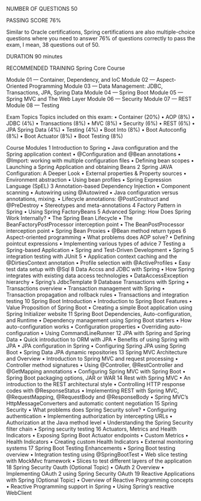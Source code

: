 NUMBER OF QUESTIONS
50

PASSING SCORE
76%

Similar to Oracle certifications, Spring certifications are also multiple-choice questions where you need to answer 76% of questions correctly to pass the exam, I mean, 38 questions out of 50.



DURATION
90 minutes

RECOMMENDED TRAINING
Spring Core Course

Module 01 — Container, Dependency, and IoC
Module 02 — Aspect-Oriented Programming
Module 03 — Data Management: JDBC, Transactions, JPA, Spring Data
Module 04 — Spring Boot
Module 05 — Spring MVC and The Web Layer
Module 06 — Security
Module 07 — REST
Module 08 — Testing

Exam Topics
Topics included on this exam:
• Container (20%)
• AOP (8%)
• JDBC (4%)
• Transactions (8%)
• MVC (8%)
• Security (6%)
• REST (6%)
• JPA Spring Data (4%)
• Testing (4%)
• Boot Into (8%)
• Boot Autoconfig (8%)
• Boot Actuator (8%)
• Boot Testing (8%)



Course Modules
1 Introduction to Spring
• Java configuration and the Spring application
context
• @Configuration and @Bean annotations
• @Import: working with multiple configuration files
• Defining bean scopes
• Launching a Spring Application and obtaining Beans
2 Spring JAVA Configuration: A Deeper Look
• External properties & Property sources
• Environment abstraction
• Using bean profiles
• Spring Expression Language (SpEL)
3 Annotation-based Dependency Injection
• Component scanning
• Autowiring using @Autowired
• Java configuration versus annotations, mixing.
• Lifecycle annotations: @PostConstruct and
@PreDestroy
• Stereotypes and meta-annotations
4 Factory Pattern in Spring
• Using Spring FactoryBeans
5 Advanced Spring: How Does Spring Work Internally?
• The Spring Bean Lifecycle
• The BeanFactoryPostProcessor interception point
• The BeanPostProcessor interception point
• Spring Bean Proxies
• @Bean method return types
6 Aspect-oriented programming
• What problems does AOP solve?
• Defining pointcut expressions
• Implementing various types of advice
7 Testing a Spring-based Application
• Spring and Test-Driven Development
• Spring 5 integration testing with JUnit 5
• Application context caching and the
@DirtiesContext annotation
• Profile selection with @ActiveProfiles
• Easy test data setup with @Sql
8 Data Accss and JDBC with Spring
• How Spring integrates with existing data access
technologies
• DataAccessException hierarchy
• Spring‘s JdbcTemplate
9 Database Transactions with Spring
• Transactions overview
• Transaction management with Spring
• Transaction propagation and rollback rules
• Transactions and integration testing
10 Spring Boot Introduction
• Introduction to Spring Boot Features
• Value Proposition of Spring Boot
• Creating a simple Boot application using Spring
Initializer website
11 Spring Boot Dependencies, Auto-configuration, and
Runtime
• Dependency management using Spring Boot
starters
• How auto-configuration works
• Configuration properties
• Overriding auto-configuration
• Using CommandLineRunner
12 JPA with Spring and Spring Data
• Quick introduction to ORM with JPA
• Benefits of using Spring with JPA
• JPA configuration in Spring
• Configuring Spring JPA using Spring Boot
• Spring Data JPA dynamic repositories
13 Spring MVC Architecture and Overview
• Introduction to Spring MVC and request processing
• Controller method signatures
• Using @Controller, @RestController and
@GetMapping annotations
• Configuring Spring MVC with Spring Boot
• Spring Boot packaging options, JAR or WAR
14 Rest with Spring MVC
• An introduction to the REST architectural style
• Controlling HTTP response codes with
@ResponseStatus
• Implementing REST with Spring MVC,
@RequestMapping, @RequestBody and
@ResponseBody
• Spring MVC’s HttpMessageConverters and
automatic content negotiation
15 Spring Security
• What problems does Spring Security solve?
• Configuring authentication
• Implementing authorization by intercepting URLs
• Authorization at the Java method level
• Understanding the Spring Security filter chain
• Spring security testing
16 Actuators, Metrics and Health Indicators
• Exposing Spring Boot Actuator endpoints
• Custom Metrics
• Health Indicators
• Creating custom Health Indicators
• External monitoring systems
17 Spring Boot Testing Enhancements
• Spring Boot testing overview
• Integration testing using @SpringBootTest
• Web slice testing with MockMvc framework
• Slices to test different layers of the application
18 Spring Security Oauth (Optional Topic)
• OAuth 2 Overview
• Implementing OAuth 2 using Spring Security OAuth
19 Reactive Applications with Spring (Optional Topic)
• Overview of Reactive Programming concepts
• Reactive Programming support in Spring
• Using Spring’s reactive WebClient

